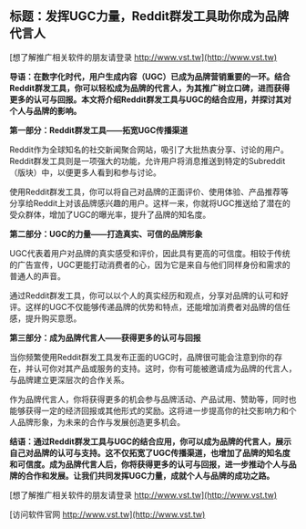 ## **标题：发挥UGC力量，Reddit群发工具助你成为品牌代言人**

[想了解推广相关软件的朋友请登录 http://www.vst.tw](http://www.vst.tw)

**导语：在数字化时代，用户生成内容（UGC）已成为品牌营销重要的一环。结合Reddit群发工具，你可以轻松成为品牌的代言人，为其推广树立口碑，进而获得更多的认可与回报。本文将介绍Reddit群发工具与UGC的结合应用，并探讨其对个人与品牌的影响。**

**第一部分：Reddit群发工具——拓宽UGC传播渠道**

Reddit作为全球知名的社交新闻聚合网站，吸引了大批热衷分享、讨论的用户。Reddit群发工具则是一项强大的功能，允许用户将消息推送到特定的Subreddit（版块）中，以便更多人看到和参与讨论。

使用Reddit群发工具，你可以将自己对品牌的正面评价、使用体验、产品推荐等分享给Reddit上对该品牌感兴趣的用户。这样一来，你就将UGC推送给了潜在的受众群体，增加了UGC的曝光率，提升了品牌的知名度。

**第二部分：UGC的力量——打造真实、可信的品牌形象**

UGC代表着用户对品牌的真实感受和评价，因此具有更高的可信度。相较于传统的广告宣传，UGC更能打动消费者的心，因为它是来自与他们同样身份和需求的普通人的声音。

通过Reddit群发工具，你可以以个人的真实经历和观点，分享对品牌的认可和好评。这样的UGC不仅能够传递品牌的优势和特点，还能增加消费者对品牌的信任感，提升购买意愿。

**第三部分：成为品牌代言人——获得更多的认可与回报**

当你频繁使用Reddit群发工具发布正面的UGC时，品牌很可能会注意到你的存在，并认可你对其产品或服务的支持。这时，你有可能被邀请成为品牌的代言人，与品牌建立更深层次的合作关系。

作为品牌代言人，你将获得更多的机会参与品牌活动、产品试用、赞助等，同时也能够获得一定的经济回报或其他形式的奖励。这将进一步提高你的社交影响力和个人品牌形象，为未来的合作与发展创造更多机会。

**结语：通过Reddit群发工具与UGC的结合应用，你可以成为品牌的代言人，展示自己对品牌的认可与支持。这不仅拓宽了UGC传播渠道，也增加了品牌的知名度和可信度。成为品牌代言人后，你将获得更多的认可与回报，进一步推动个人与品牌的合作和发展。让我们共同发挥UGC力量，成就个人与品牌的成功之路。**

[想了解推广相关软件的朋友请登录 http://www.vst.tw](http://www.vst.tw)


[访问软件官网 http://www.vst.tw](http://www.vst.tw)
